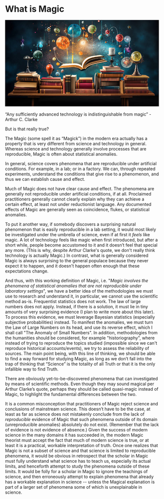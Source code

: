# What is Magic

![image](./images/whatismagic.jpg)

“Any sufficiently advanced technology is indistinguishable from magic” - Arthur C. Clarke

But is that really true?

The Magic (some spell it as “Magick”) in the modern era actually has a property that is very different from science and technology in general. Whereas science and technology generally involve processes that are reproducible, Magic is often about statistical anomalies.

In general, science covers phenomena that are reproducible under artificial conditions. For example, in a lab; or in a factory. We can, through repeated experiments, understand the conditions that give rise to a phenomenon, and thus we can establish cause and effect.

Much of Magic does not have clear cause and effect. The phenomena are generally not reproducible under artificial conditions, if at all. Proclaimed practitioners generally cannot clearly explain why they can achieve a certain effect, at least not under reductionist language. Any documented effects of Magic are generally seen as coincidence, flukes, or statistical anomalies.

To put it another way, if somebody discovers a surprising natural phenomenon that is easily reproducible in a lab setting, it would most likely be investigated under the umbrella of science, even if at first it *feels* like magic. A lot of technology feels like magic when first introduced, but after a short while, people become accustomed to it and it doesn’t feel that special any more. (This is why, despite Arthur Clarke's quote, we don't really think technology is actually Magic.) In contrast, what is generally considered Magic is always surprising to the general populace because they never expect it to happen, and it doesn't happen often enough that these expectations change.

And thus, with this working definition of Magic, i.e. "*Magic involves the phenomena of statistical anomalies that are not reproducible under laboratory settings*", we have a better idea of the methodologies we must use to research and understand it, in particular, we cannot use the scientific method as-is. Frequentist statistics does not work. The law of large numbers does not apply. Instead, if there is a solution, it must lie in tiny amounts of very surprising evidence (I plan to write more about this later). To process this evidence, we must leverage Bayesian statistics (especially subjective probabilities) instead. To manifest the anomalies, we must turn the Law of Large Numbers on its head, and use its reverse effect, which I shall call "The Anomaly of Small Numbers". In addition, methodologies from the humanities should be considered, for example "historiography", where instead of trying to reproduce the topics studied (impossible since we can't reproduce historical accounts/events), we try to assess the reliability of sources. The main point being, with this line of thinking, we should be able to find a way forward for studying Magic, as long as we don’t fall into the trap of thinking that “Science” is the totality of all Truth or that it is the only infallible way to find Truth. 

There are obviously yet-to-be-discovered phenomena that can investigated by means of scientific methods. Even though they may sound magical per Arthur Clarke’s quote, perhaps they should be called quasi-magic instead of Magic, to highlight the fundamental differences between the two. 

It is a common misconception that practitioners of Magic reject science and conclusions of mainstream science. This doesn’t have to be the case, at least as far as science does not mistakenly conclude from the lack of *reproducible* evidence of Magic that such phenomena outside of its domain (unreproducible anomalies) absolutely do not exist. (Remember that the lack of evidence is not evidence of absence.) Given the success of modern science in the many domains it has succeeded in, the modern Magic theorist must accept the fact that much of modern science is true, or at least it is a practical, workable interpretation of truth. Once one realizes that Magic is not a subset of science and that science is limited to reproducible phenomena, it would be obvious in retrospect that the scholar in Magic must fully understand what science has to teach us, especially its actual limits, and henceforth attempt to study the phenomena outside of these limits. It would be folly for a scholar in Magic to ignore the teachings of science, and then erroneously attempt to explain phenomena that already has a workable explanation in science -- unless the Magical explanation is part of a larger set of phenomena some of which is unexplainable in science.


